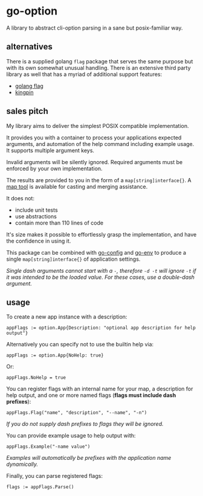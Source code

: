 
# go-option

A library to abstract cli-option parsing in a sane but posix-familiar way.


## alternatives

There is a supplied golang `flag` package that serves the same purpose but with its own somewhat unusual handling.  There is an extensive third party library as well that has a myriad of additional support features:

- [golang flag](http://golang.org/pkg/flag/)
- [kingpin](https://github.com/alecthomas/kingpin)


## sales pitch

My library aims to deliver the simplest POSIX compatible implementation.

It provides you with a container to process your applications expected arguments, and automation of the help command including example usage.  It supports multiple argument keys.

Invalid arguments will be silently ignored.  Required arguments must be enforced by your own implementation.

The results are provided to you in the form of a `map[string]interface{}`.  A [map tool](https://github.com/cdelorme/go-maps) is available for casting and merging assistance.

It does not:

- include unit tests
- use abstractions
- contain more than 110 lines of code

It's size makes it possible to effortlessly grasp the implementation, and have the confidence in using it.

This package can be combined with [go-config](https://github.com/cdelorme/go-config) and [go-env](https://github.com/cdelorme/go-env) to produce a single `map[string]interface{}` of application settings.

_Single dash arguments cannot start with a `-`, therefore `-d -t` will ignore `-t` if it was intended to be the loaded value.  For these cases, use a double-dash argument._


## usage

To create a new app instance with a description:

    appFlags := option.App{Description: "optional app description for help output"}

Alternatively you can specify not to use the builtin help via:

    appFlags := option.App{NoHelp: true}

Or:

    appFlags.NoHelp = true

You can register flags with an internal name for your map, a description for help output, and one or more named flags (**flags must include dash prefixes**):

    appFlags.Flag("name", "description", "--name", "-n")

_If you do not supply dash prefixes to flags they will be ignored._

You can provide example usage to help output with:

    appFlags.Example("-name value")

_Examples will automatically be prefixes with the application name dynamically._

Finally, you can parse registered flags:

    flags := appFlags.Parse()

